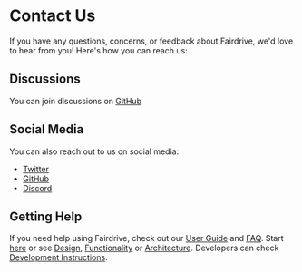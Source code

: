# Contact Us

If you have any questions, concerns, or feedback about Fairdrive, we'd love to hear from you! Here's how you can reach us:

## Discussions

You can join discussions on [GitHub](https://github.com/orgs/fairDataSociety/discussions)

## Social Media

You can also reach out to us on social media:

- [Twitter](https://twitter.com/fairdatasociety)
- [GitHub](https://github.com/fairDataSociety)
- [Discord](https://discord.com/invite/vw3PmWf2rE)

## Getting Help

If you need help using Fairdrive, check out our [User Guide](USER-GUIDE.md) and [FAQ](FAQ.md).
Start [here](GETTING-STARTED.md) or see [Design](DESIGN.md), [Functionality](FUNCTIONALITY.md) or [Architecture](ARCHITECTURE.md).
Developers can check [Development Instructions](DEVELOPMENT.md).
